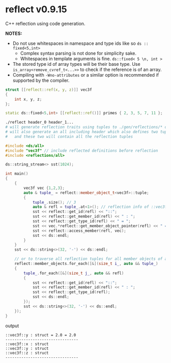 # reflect v0.9.15

C++ reflection using code generation.

**NOTES:** 
- Do not use whitespaces in namespace and type ids like so `ds :: fixed<5,int>`
  - Complex syntax parsing is not done for simplicity sake.
  - Whitespaces in template arguments is fine. `ds::fixed< 5 \n, int >`
- The stored type id of array types will be their base type.
  Use `is_array<remove_cvref_t<...>>` to check if the reference is of an array.
- Compiling with `-Wno-attributes` or a similar option is recommended if supported by the compiler.

```c++
struct [[reflect::ref(x, y, z)]] vec3f
{
	int x, y, z;
};

static ds::fixed<5,int> [[reflect::ref()]] primes { 2, 3, 5, 7, 11 };
```

```sh
./reflect header_0 header_1...
# will generate reflection traits using tuples to ./gen/reflections/* organized by namespace
# will also generate an all including header which also defines two tuples `objects` and `member_objects`
#   and these two will contain all the reflection tuples
```

```c++
#include <ds/all>
#include "vec3f" // include reflected definitions before reflection
#include <reflections/all>

ds::string_stream<> sst(1024);

int main()
{
    {
        vec3f vec {1,2,3};
        auto & tuple_ = reflect::member_object_t<vec3f>::tuple;
        { 
            tuple_.size(); // 3
            auto & refl = tuple_.at<1>(); // reflection info of ::vec3f::y
            sst << reflect::get_id(refl) << "::";
            sst << reflect::get_member_id(refl) << " : ";
            sst << reflect::get_type_id(refl) << " = ";
            sst << vec.*reflect::get_member_object_pointer(refl) << " = ";
            sst << reflect::access_member(refl, vec);
            sst << ds::endl;
        }
    }
    sst << ds::string<>(32, '-') << ds::endl;

    // or to traverse all reflection tuples for all member objects of all classes reflected
    reflect::member_objects.for_each([&](size_t i_, auto && tuple_)
    {
        tuple_.for_each([&](size_t j_, auto && refl)
        {
            sst << reflect::get_id(refl) << "::";
            sst << reflect::get_member_id(refl) << " : ";
            sst << reflect::get_type_id(refl);
            sst << ds::endl;
        });
        sst << ds::string<>(32, '-') << ds::endl;
    });
}
```

output
```
::vec3f::y : struct = 2.0 = 2.0
--------------------------------
::vec3f::x : struct
::vec3f::y : struct
::vec3f::z : struct
--------------------------------
```